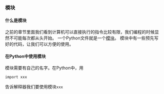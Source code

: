 ### 模块

#### 什么是模块

之前的章节里面我们看到计算机可以直接执行的指令比较有限，我们编程的时候显然不可能每次都从头开始。
一个Python文件就是一个[模块](https://www.liaoxuefeng.com/wiki/0014316089557264a6b348958f449949df42a6d3a2e542c000/0014318447437605e90206e261744c08630a836851f5183000)。
模块中有一些预先写好的代码，让我们可以方便的使用。

#### 在Python中使用模块

模块需要有自己的名字。在Python中，用
```
import xxx
```
告诉解释器我们要使用模块`xxx`
